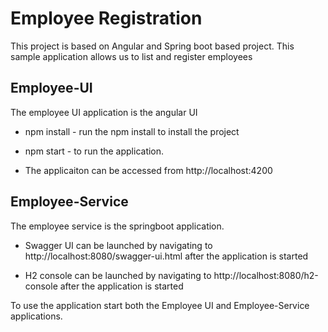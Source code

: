# Employee Registration

This project is based on Angular and Spring boot based project.
This sample application allows us to list and register employees

## Employee-UI

The employee UI application is the angular UI

* npm install - run the npm install to install the project
* npm start - to run the application.

* The applicaiton can be accessed from http://localhost:4200

## Employee-Service

The employee service is the springboot application.

* Swagger UI can be launched by navigating to http://localhost:8080/swagger-ui.html after the application is started


* H2 console can be launched by navigating to  http://localhost:8080/h2-console after the application is started


To use the application start both the Employee UI and Employee-Service applications.
